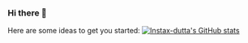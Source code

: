 ### Hi there 👋

Here are some ideas to get you started:
[![Instax-dutta's GitHub stats](https://github-readme-stats.vercel.app/api?username=instax-dutta&count_private=true&show_icons=true&theme=radical)](https://github.com/anuraghazra/github-readme-stats)
